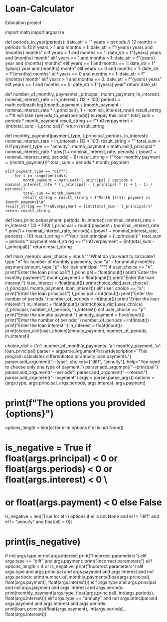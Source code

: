 # Loan-Calculator
Education project


import math
import argparse


def periods_to_year(periods):
    date_str = ""
    years = periods // 12
    months = periods % 12
    if years > 1 and months > 1:
        date_str = f"{years} years and {months} months"
    elif years > 1 and months == 1:
        date_str = f"{years} years and {months} month"
    elif years == 1 and months > 1:
        date_str = f"{years} year and {months} months"
    elif years == 1 and months == 1:
        date_str = f"{years} year and {months} month"
    elif years == 0 and months > 1:
        date_str = f"{months} months"
    elif years == 0 and months == 1:
        date_str = f"{months} month"
    elif years > 1 and months == 0:
        date_str = f"{years} years"
    elif years == 1 and months == 0:
        date_str = f"{years} year"
    return date_str


def number_of_monthly_payments(l_principal, month_payment, ln_interest):
    nominal_interest_rate = ln_interest / (12 * 100)
    periods = math.ceil(math.log((month_payment / (month_payment - nominal_interest_rate * l_principal)), 1 + nominal_interest_rate))
    result_string = f"It will take {periods_to_year(periods)} to repay this loan!"
    total_sum = periods * month_payment
    result_string += f"\nOverpayment = {int(total_sum - l_principal)}"
    return result_string


def monthly_payment(payment_type, l_principal, periods, ln_interest):
    nominal_interest_rate = ln_interest / (12 * 100)
    result_string = ""
    total_sum = 0
    if payment_type == "annuity":
        month_payment = math.ceil(l_principal * nominal_interest_rate * pow(1 + nominal_interest_rate, periods) / (pow(1 + nominal_interest_rate, periods) - 1))
        result_string = f"Your monthly payment = {month_payment}!"
        total_sum = periods * month_payment

    elif payment_type == "diff":
        for i in range(periods):
            month_payment = math.ceil(l_principal / periods + nominal_interest_rate * (l_principal - l_principal * (i + 1 - 1) / periods))
            total_sum += month_payment
            result_string = result_string + f"Month {i+1}: payment is {month_payment}\n"
    result_string += f"\nOverpayment = {int(total_sum - l_principal)}"
    return result_string


def loan_principal(payment, periods, ln_interest):
    nominal_interest_rate = ln_interest / (12 * 100)
    l_principal = round(payment / (nominal_interest_rate * pow(1 + nominal_interest_rate, periods) / (pow(1 + nominal_interest_rate, periods) - 1)))
    result_string = f"Your loan principal = {l_principal}!"
    total_sum = periods * payment
    result_string += f"\nOverpayment = {int(total_sum - l_principal)}"
    return result_string


def main_menu():
    user_choice = input("""What do you want to calculate?
type "n" for number of monthly payments,
type "a" - for annuity monthly payment amount,
type "p" -for loan principal:
""")
    if user_choice == "n":
        print("Enter the loan principal:")
        l_principal = float(input())
        print("Enter the monthly payment:")
        month_payment = float(input())
        print("Enter the loan interest:")
        loan_interest = float(input())
        print(choice_dict[user_choice](l_principal, month_payment, loan_interest))
    elif user_choice == "a":
        print("Enter the loan principal:")
        l_principal = int(input())
        print("Enter the number of periods:")
        number_of_periods = int(input())
        print("Enter the loan interest:")
        ln_interest = float(input())
        print(choice_dict[user_choice](l_principal, number_of_periods, ln_interest))
    elif user_choice == "p":
        print("Enter the annuity payment:")
        annuity_payment = float(input())
        print("Enter the number of periods:")
        number_of_periods = int(input())
        print("Enter the loan interest:")
        ln_interest = float(input())
        print(choice_dict[user_choice](annuity_payment, number_of_periods, ln_interest))


choice_dict = {'n': number_of_monthly_payments,
               'a': monthly_payment,
               'p': loan_principal}
parser = argparse.ArgumentParser(description="This program calculates differentiated or annuity loan payments.")
parser.add_argument("--type",  choices=["diff", "annuity"], help="You need to choose only one type of payment.")
parser.add_argument("--principal")
parser.add_argument("--periods")
parser.add_argument("--interest")
parser.add_argument("--payment")
args = parser.parse_args()
options = [args.type, args.principal, args.periods, args.interest, args.payment]
# print(f"The options you provided {options}")
options_length = len([el for el in options if el is not None])
# is_negative = True if float(args.principal) < 0 or float(args.periods) < 0 or float(args.interest) < 0 \
#                       or float(args.payment) < 0 else False
is_negative = len([True for el in options if el is not None and el != "diff" and el != "annuity" and float(el) < 0])
# print(is_negative)
if not args.type or not args.interest:
    print("Incorrect parameters")
elif args.type == "diff" and args.payment:
    print("Incorrect parameters")
elif options_length < 4 or is_negative:
    print("Incorrect parameters")
elif args.type and args.principal and args.payment and args.interest and not args.periods:
    print(number_of_monthly_payments(float(args.principal), float(args.payment), float(args.interest)))
elif args.type and args.principal and not args.payment and args.interest and args.periods:
    print(monthly_payment(args.type, float(args.principal), int(args.periods), float(args.interest)))
elif args.type == "annuity" and not args.principal and args.payment and args.interest and args.periods:
    print(loan_principal(float(args.payment), int(args.periods), float(args.interest)))

